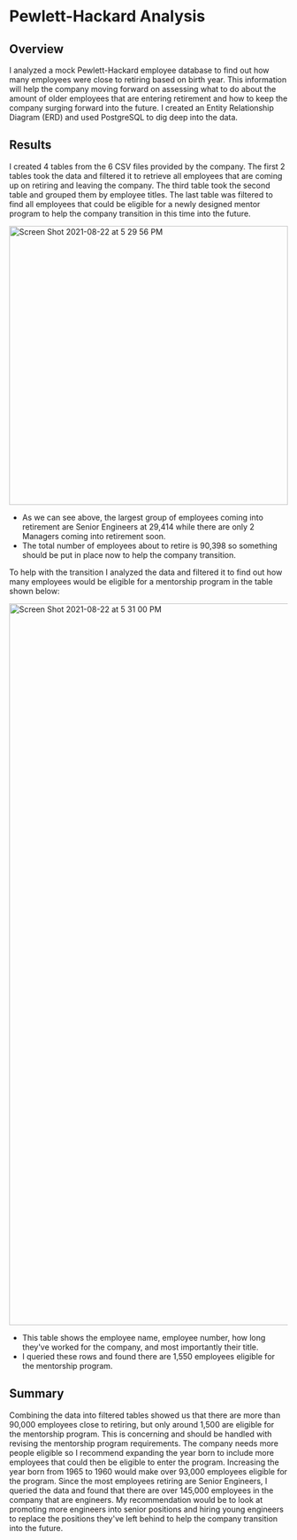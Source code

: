 # Pewlett-Hackard Analysis

## Overview
I analyzed a mock Pewlett-Hackard employee database to find out how many employees were close to retiring based on birth year. This information will help the company moving forward on assessing what to do about the amount of older employees that are entering retirement and how to keep the company surging forward into the future. I created an Entity Relationship Diagram (ERD) and used PostgreSQL to dig deep into the data.

## Results
I created 4 tables from the 6 CSV files provided by the company. The first 2 tables took the data and filtered it to retrieve all employees that are coming up on retiring and leaving the company. The third table took the second table and grouped them by employee titles. The last table was filtered to find all employees that could be eligible for a newly designed mentor program to help the company transition in this time into the future. 

<img width="504" alt="Screen Shot 2021-08-22 at 5 29 56 PM" src="https://user-images.githubusercontent.com/86524863/130370640-89e1ad15-32b6-4f4a-83e3-a3df27b7141f.png">

   - As we can see above, the largest group of employees coming into retirement are Senior Engineers at 29,414 while there are only 2 Managers coming into retirement soon. 
   - The total number of employees about to retire is 90,398 so something should be put in place now to help the company transition.


To help with the transition I analyzed the data and filtered it to find out how many employees would be eligible for a mentorship program in the table shown below:

<img width="1304" alt="Screen Shot 2021-08-22 at 5 31 00 PM" src="https://user-images.githubusercontent.com/86524863/130370739-aeb9217a-5582-4326-bb3a-389382bd0a77.png">

  - This table shows the employee name, employee number, how long they've worked for the company, and most importantly their title.
  - I queried these rows and found there are 1,550 employees eligible for the mentorship program. 

## Summary
Combining the data into filtered tables showed us that there are more than 90,000 employees close to retiring, but only around 1,500 are eligible for the mentorship program. This is concerning and should be handled with revising the mentorship program requirements. The company needs more people eligible so I recommend expanding the year born to include more employees that could then be eligible to enter the program. Increasing the year born from 1965 to 1960 would make over 93,000 employees eligible for the program. Since the most employees retiring are Senior Engineers, I queried the data and found that there are over 145,000 employees in the company that are engineers. My recommendation would be to look at promoting more engineers into senior positions and hiring young engineers to replace the positions they've left behind to help the company transition into the future. 
